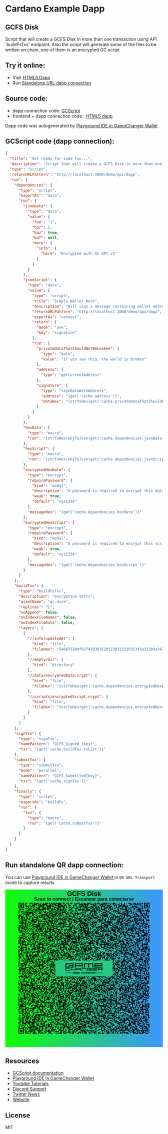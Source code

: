 
# Cardano Example Dapp

## **GCFS Disk**

Script that will create a GCFS Disk in more than one transaction using API 'buildFsTxs' endpoint. Also the script will generate some of the files to be written on chain, one of them is an encrypted GC script


## Try it online: 

-  Visit [HTML5 Dapp](https://gamechangerfinance.github.io/gamechanger.wallet/examples/GCFS%20Disk.html)
-  Run [Standalone URL dapp connection](https://beta-wallet.gamechanger.finance/api/2/run/1-H4sIAAAAAAAAA7VW34_aOBD-V6y80EqIsITt3vHGtbftVqtqVfa0D6dTZeIJcXHs1HYWUsT_3pnEgSx024f2kEKS8Xh-fd94sou89AqiWfQWPLPARc0yY5kzBbCs0qPRKBpGAlxqZeml0ai5aJ6Zz7lnG6kUS3GfB8bZ29fXC_ZGujWTmhXGAilpZjQ-WK4dT8kEq5zUKza_u2GDZSWVuHb3WzdgoEVppPYjNlfO4FZgrdvWywo0WPLTxGayRiGTChzzhi2Bbaz0HsgdS3Mu9bBx3CoWTDqGoYBObV16EBhrsI75-bqkEhzeLfjK6n8-3t5xtGgp6dz7chbHyqRc5cb5WTIej2MBhYl5KWPBy5I2Vqi7w3qVmAz6kuDo_dQ-bEtj_RzXIsE9P2787Ix-Q5LjpqDwyFUFJM6MQekFipbcRrMJ3b9GM28roMcsmulKqWFE5Sd9qTND9xzoPfr7UICN9DlVgXB4nER7_A2bAFp8fxDCaTodhRayKBWwB64Ukmle-fyMOw-EpJMrjWwpwDm-ApYa7REu4sSm3cqFsLg4DEx5KiW0ycKv4NQDAL1rSI-oU4KFEZQP0gfFa6gpWfTIcR2i_QGt0spHJCQBdo_NsMhNpcQH4_-CW-BrEM-WMLrJWG0q5oA6RGKixOWNsUoQT5fWrEGTo5Byz9AK_OvKWtB-HtZQ7RhcDx2UUWQPCHOn2jMY7dDSi0HK0xxGQTp4uSfAcNM72JKK8_be4POLnu7Pkh68RCstmXLYnpC54Kk1Hd179s3y8715j9zre-p30ajrDDRP9hvjZ0T9NfOtuYODw1Hx7iyNsNRw5kslLdxx5xC-BvG11IJiMYKrM_7PWRlUCeiwWxClg82GDyzQZYMV7VpbQMYrhdlG2_rrxSSZUoyhhQJczyUXcBic53VWwf89s8Oh8fty63BraIdnII0UHCi9rI5T5izsEByNJQ_ONz3iHPgPvGjaLR0JnGdNPUolU-7C4avNvKQwolnGlQMS3GBQ22scSLTXfW-hpVGQK16DRbV_d1Ec0ykdVyXiDmLue8WmAYfu6NZW4nL66o-ry8l4mr1KrqaTcTJO8C2ZJHQl-HSRTBOO_3_i_zS5Qs2rqbicTgRqJHiNqbhxDEXp61hI23OGb3gUGlu3KsTC-EAXCn7UsuMH4X33zHiC2GlfDUK_xXGLizu6bJH93U4PfU6E-S8cn08J00kQPcTyOF3oA-fTAhdBfNrhYKDz0m9Pj9OOgSO_vZXOh75z1bKQ_sTPQTbshk7JLY079YzvZgPm8bz3EHvwmkmN5uqffIWEBjl-iPgnYZ6cq31nXQKh_fb7b7jyR6lSCgAA)

## Source code:

- dapp connection code: [GCScript](GCFS%20Disk.gcscript)
- frontend + dapp connection code : [HTML5 dapp](GCFS%20Disk.html)

Dapp code was autogenerated by [Playground IDE in GameChanger Wallet ](https://beta-wallet.gamechanger.finance/playground)

## GCScript code (dapp connection):
```json
{
  "title": "Get ready for some fun...",
  "description": "Script that will create a GCFS Disk in more than one transaction using API 'buildFsTxs' endpoint. Also the script will generate some of the files to be written on chain, one of them is an encrypted GC script",
  "type": "script",
  "returnURLPattern": "http://localhost:3000/demo/api/dapp",
  "run": {
    "dependencies": {
      "type": "script",
      "exportAs": "data",
      "run": {
        "jsonData": {
          "type": "data",
          "value": {
            "foo": "1",
            "bar": 2,
            "baz": true,
            "baf": null,
            "more": {
              "info": {
                "here": "Encrypted with GC API v2"
              }
            }
          }
        },
        "jsonScript": {
          "type": "data",
          "value": {
            "type": "script",
            "title": "Simple Wallet Auth",
            "description": "Will sign a message containing wallet address, using wallet address to sign",
            "returnURLPattern": "http://localhost:3000/demo/api/dapp",
            "exportAs": "connect",
            "return": {
              "mode": "one",
              "key": "signature"
            },
            "run": {
              "privateDataThatShouldNotBeLeaked": {
                "type": "data",
                "value": "If you see this, the world is broken"
              },
              "address": {
                "type": "getCurrentAddress"
              },
              "signature": {
                "type": "signDataWithAddress",
                "address": "{get('cache.address')}",
                "dataHex": "{strToHex(get('cache.privateDataThatShouldNotBeLeaked'))}"
              }
            }
          }
        },
        "hexData": {
          "type": "macro",
          "run": "{strToHex(objToJson(get('cache.dependencies.jsonData')))}"
        },
        "hexScript": {
          "type": "macro",
          "run": "{strToHex(objToJson(get('cache.dependencies.jsonScript')))}"
        },
        "encryptedHexData": {
          "type": "encrypt",
          "requirePassword": {
            "kind": "modal",
            "description": "A password is required to encrypt this data",
            "weak": true,
            "default": "xyz1234"
          },
          "messageHex": "{get('cache.dependencies.hexData')}"
        },
        "encryptedHexScript": {
          "type": "encrypt",
          "requirePassword": {
            "kind": "modal",
            "description": "A password is required to encrypt this script",
            "weak": true,
            "default": "xyz1234"
          },
          "messageHex": "{get('cache.dependencies.hexScript')}"
        }
      }
    },
    "buildTxs": {
      "type": "buildFsTxs",
      "description": "encryption tests",
      "assetName": "gc.disk",
      "replicas": "1",
      "noAppend": false,
      "noIndexFileNames": false,
      "noIndexFileData": false,
      "layers": [
        {
          "//info/updatedAt": {
            "kind": "file",
            "fileHex": "546875204f637420303520323032332031343a31393a343720474d542d30333030"
          },
          "//empty/dir": {
            "kind": "directory"
          },
          "//data/encryptedData.crypt": {
            "kind": "file",
            "fileHex": "{strToHex(get('cache.dependencies.encryptedHexData'))}"
          },
          "//scripts/encryptedScript.crypt": {
            "kind": "file",
            "fileHex": "{strToHex(get('cache.dependencies.encryptedHexScript'))}"
          }
        }
      ]
    },
    "signTxs": {
      "type": "signTxs",
      "namePattern": "GCFS_Signed_{key}",
      "txs": "{get('cache.buildTxs.txList')}"
    },
    "submitTxs": {
      "type": "submitTxs",
      "mode": "parallel",
      "namePattern": "GCFS_Submitted{key}",
      "txs": "{get('cache.signTxs')}"
    },
    "finally": {
      "type": "script",
      "exportAs": "buildFs",
      "run": {
        "txs": {
          "type": "macro",
          "run": "{get('cache.submitTxs')}"
        }
      }
    }
  }
}
```

## Run standalone QR dapp connection: 

You can use [Playground IDE in GameChanger Wallet ](https://beta-wallet.gamechanger.finance/playground) in `QR URL Transport` mode to capture results

[![This GCScript/URL is too large! make it shorter uploading parts to GCFS. Unable to generate QR code](GCFS%20Disk.png)](https://gamechangerfinance.github.io/gamechanger.wallet/examples/GCFS%20Disk.png)

## Resources
- [GCScript documentation](https://beta-wallet.gamechanger.finance/doc/api/v2/api.html)
- [Playground IDE in GameChanger Wallet ](https://beta-wallet.gamechanger.finance/playground)
- [Youtube Tutorials](https://www.youtube.com/@gamechanger.finance)
- [Discord Support](https://discord.gg/vpbfyRaDKG)
- [Twitter News](https://twitter.com/GameChangerOk)
- [Website](https://gamechanger.finance)

## License
MIT 
    
